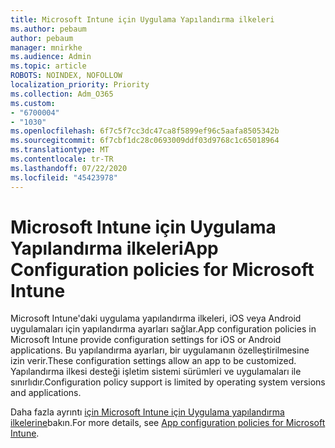 ```yaml
---
title: Microsoft Intune için Uygulama Yapılandırma ilkeleri
ms.author: pebaum
author: pebaum
manager: mnirkhe
ms.audience: Admin
ms.topic: article
ROBOTS: NOINDEX, NOFOLLOW
localization_priority: Priority
ms.collection: Adm_O365
ms.custom:
- "6700004"
- "1030"
ms.openlocfilehash: 6f7c5f7cc3dc47ca8f5899ef96c5aafa8505342b
ms.sourcegitcommit: 6f7cbf1dc28c0693009ddf03d9768c1c65018964
ms.translationtype: MT
ms.contentlocale: tr-TR
ms.lasthandoff: 07/22/2020
ms.locfileid: "45423978"
---
```

# <a name="app-configuration-policies-for-microsoft-intune"></a><span data-ttu-id="4db58-102">Microsoft Intune için Uygulama Yapılandırma ilkeleri</span><span class="sxs-lookup"><span data-stu-id="4db58-102">App Configuration policies for Microsoft Intune</span></span>

<span data-ttu-id="4db58-103">Microsoft Intune'daki uygulama yapılandırma ilkeleri, iOS veya Android uygulamaları için yapılandırma ayarları sağlar.</span><span class="sxs-lookup"><span data-stu-id="4db58-103">App configuration policies in Microsoft Intune provide configuration settings for iOS or Android applications.</span></span> <span data-ttu-id="4db58-104">Bu yapılandırma ayarları, bir uygulamanın özelleştirilmesine izin verir.</span><span class="sxs-lookup"><span data-stu-id="4db58-104">These configuration settings allow an app to be customized.</span></span> <span data-ttu-id="4db58-105">Yapılandırma ilkesi desteği işletim sistemi sürümleri ve uygulamaları ile sınırlıdır.</span><span class="sxs-lookup"><span data-stu-id="4db58-105">Configuration policy support is limited by operating system versions and applications.</span></span>

<span data-ttu-id="4db58-106">Daha fazla ayrıntı [için Microsoft Intune için Uygulama yapılandırma ilkelerine](https://docs.microsoft.com/intune/app-configuration-policies-overview)bakın.</span><span class="sxs-lookup"><span data-stu-id="4db58-106">For more details, see [App configuration policies for Microsoft Intune](https://docs.microsoft.com/intune/app-configuration-policies-overview).</span></span>